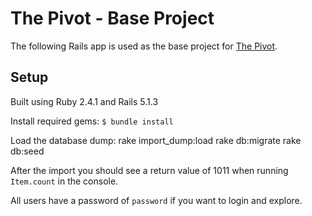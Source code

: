 # The Pivot - Base Project

The following Rails app is used as the base project for [The Pivot](http://backend.turing.io/module3/projects/the_pivot).

## Setup

Built using Ruby 2.4.1 and Rails 5.1.3

Install required gems:
`$ bundle install`

Load the database dump:
rake import_dump:load
rake db:migrate
rake db:seed

After the import you should see a return value of 1011 when running `Item.count` in the console.

All users have a password of `password` if you want to login and explore.

